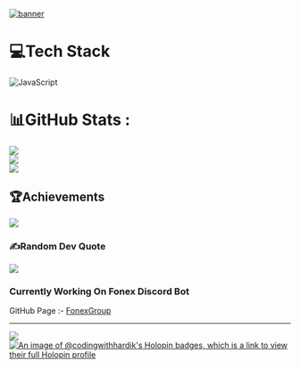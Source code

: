 [![banner](https://i.ibb.co/zXKQ3zc/GC-arcade-header-images-desktop-x3-v2123.png)](https://i.ibb.co/zXKQ3zc/GC-arcade-header-images-desktop-x3-v2123.png)
# 💻Tech Stack
![JavaScript](https://img.shields.io/badge/javascript-%23323330.svg?style=plastic&logo=javascript&logoColor=%23F7DF1E)
# 📊GitHub Stats :
![](https://github-readme-stats.vercel.app/api?username=CodingWithHardik&theme=radical&hide_border=false&include_all_commits=true&count_private=true)<br/>
![](https://github-readme-streak-stats.herokuapp.com/?user=CodingWithHardik&theme=radical&hide_border=false)<br/>
![](https://github-readme-stats.vercel.app/api/top-langs/?username=CodingWithHardik&theme=radical&hide_border=false&include_all_commits=true&count_private=false&layout=compact)

## 🏆Achievements
![](https://github-trophies.vercel.app/?username=CodingWithHardik&theme=gruvbox&no-frame=false&no-bg=false&margin-w=4)

### ✍️Random Dev Quote
![](https://quotes-github-readme.vercel.app/api?type=horizontal&theme=radical)

### Currently Working On Fonex Discord Bot
GitHub Page :- [FonexGroup](https://github.com/FonexGroup)

---
[![](https://visitcount.itsvg.in/api?id=CodingWithHardik&label=Profile%20Views&color=2&icon=0&pretty=true)](https://visitcount.itsvg.in)
[![An image of @codingwithhardik's Holopin badges, which is a link to view their full Holopin profile](https://holopin.me/codingwithhardik)](https://holopin.io/@codingwithhardik)
